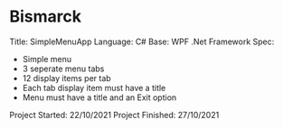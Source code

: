 # Bismarck
Title: SimpleMenuApp
Language: C#
Base: WPF .Net Framework
Spec:
- Simple menu
- 3 seperate menu tabs
- 12 display items per tab
- Each tab display item must have a title
- Menu must have a title and an Exit option

Project Started: 22/10/2021
Project Finished: 27/10/2021
